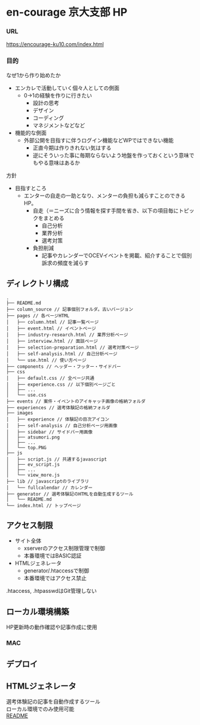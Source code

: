 # en-courage 京大支部 HP

### URL
https://encourage-ku10.com/index.html

### 目的
なぜ1から作り始めたか
- エンカレで活動していく個々人としての側面
  - 0→1の経験を作りに行きたい
    - 設計の思考
    - デザイン
    - コーディング
    - マネジメントなどなど
- 機能的な側面
  - 外部公開を目指すに伴うログイン機能などWPではできない機能
    - 正直今期は作りきれない気はする
    - 逆にそういった事に毎期ならないよう地盤を作っておくという意味でもやる意味はあるか

方針
- 目指すところ
  - エンターの自走の一助となり、メンターの負担も減らすことのできるHP。
    - 自走（＝ニーズに合う情報を探す手間を省き、以下の項目毎にトピックをまとめる
      - 自己分析
      - 業界分析
      - 選考対策
    - 負担削減
      - 記事やカレンダーでOCEVイベントを掲載、紹介することで個別訴求の頻度を減らす

## ディレクトリ構成
~~~
.
├── README.md
├── column_source // 記事個別フォルダ。古いバージョン
├── pages // 各ページHTML
│   ├── column.html // 記事一覧ページ
│   ├── event.html // イベントページ
│   ├── industry-research.html // 業界分析ページ
│   ├── interview.html // 面談ページ
│   ├── selection-preparation.html // 選考対策ページ
│   ├── self-analysis.html // 自己分析ページ
│   └── use.html // 使い方ページ
├── components // ヘッダー・フッター・サイドバー
├── css
│   ├── default.css // 全ページ共通
│   ├── experience.css // 以下個別ページごと
│   ├── ...
│   └── use.css
├── events // 案件・イベントのアイキャッチ画像の格納フォルダ
├── experiences // 選考体験記の格納フォルダ
├── images
│   ├── experience // 体験記の目次アイコン
│   ├── self-analysis // 自己分析ページ用画像
│   ├── sidebar // サイドバー用画像
│   ├── atsumori.png
│   ├── ...
│   └── top.PNG
├── js
│   ├── script.js // 共通するjavascript
│   ├── ev_script.js
│   ├── ...
│   └── view_more.js
├── lib // javascriptのライブラリ
│   └── fullcalendar // カレンダー
├── generator // 選考体験記のHTMLを自動生成するツール
│   └── README.md
└── index.html // トップページ
~~~

## アクセス制限
- サイト全体
  - xserverのアクセス制限管理で制御
  - 本番環境ではBASIC認証
- HTMLジェネレータ
  - generator/.htaccessで制御
  - 本番環境ではアクセス禁止

.htaccess, .htpasswdはGit管理しない

## ローカル環境構築
HP更新時の動作確認や記事作成に使用
### MAC

## デプロイ

## HTMLジェネレータ
選考体験記の記事を自動作成するツール<br>
ローカル環境でのみ使用可能<br>
[README](generator/README.md)
